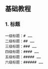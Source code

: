## 基础教程
### 1. 标题
```
一级标题：# ……
二级标题：## ……
三级标题：### ……
四级标题：#### ……
五级标题：##### ……
六级标题：###### ……
```

<!--stackedit_data:
eyJoaXN0b3J5IjpbLTIwMzcxMjU2NzldfQ==
-->